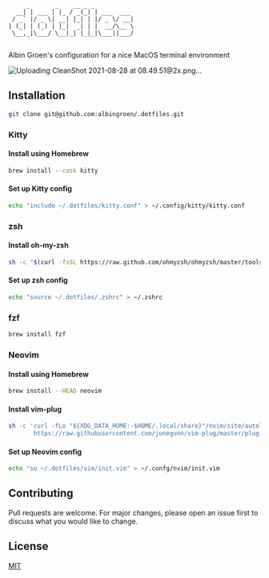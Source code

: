 ```
     _       _    __ _ _           
  __| | ___ | |_ / _(_) | ___  ___ 
 / _` |/ _ \| __| |_| | |/ _ \/ __|
| (_| | (_) | |_|  _| | |  __/\__ \
 \__,_|\___/ \__|_| |_|_|\___||___/
                                   
```

Albin Groen's configuration for a nice MacOS terminal environment

![Uploading CleanShot 2021-08-28 at 08.49.51@2x.png…]()

## Installation

```bash
git clone git@github.com:albingroen/.dotfiles.git
```

### Kitty

#### Install using Homebrew

```bash
brew install --cask kitty
```

#### Set up Kitty config

```bash
echo "include ~/.dotfiles/kitty.conf" > ~/.config/kitty/kitty.conf
```

### zsh

#### Install oh-my-zsh

```bash
sh -c "$(curl -fsSL https://raw.github.com/ohmyzsh/ohmyzsh/master/tools/install.sh)"
```

#### Set up zsh config

```bash
echo "source ~/.dotfiles/.zshrc" > ~/.zshrc
```

### fzf

```bash
brew install fzf
```

### Neovim

#### Install using Homebrew

```bash
brew install --HEAD neovim
```

#### Install vim-plug

```bash
sh -c 'curl -fLo "${XDG_DATA_HOME:-$HOME/.local/share}"/nvim/site/autoload/plug.vim --create-dirs \
       https://raw.githubusercontent.com/junegunn/vim-plug/master/plug.vim'
```

#### Set up Neovim config

```bash
echo "so ~/.dotfiles/vim/init.vim" > ~/.confg/nvim/init.vim
```

## Contributing
Pull requests are welcome. For major changes, please open an issue first to discuss what you would like to change.

## License
[MIT](https://choosealicense.com/licenses/mit/)
